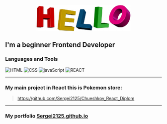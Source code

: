 <div align='center'>
    <img src="https://github.com/Sergei2125/sergei2125/blob/main/assets/hello.jpg" alt='hello' width="60%">
</div>

## I'm a beginner Frontend Developer

### Languages and Tools

![HTML](https://img.shields.io/badge/-HTML-blue?style=for-the-badge&logo=)
![CSS](https://img.shields.io/badge/-css-purple?style=for-the-badge&logo=css)
![javaScript](https://img.shields.io/badge/-javaScript-990033?style=for-the-badge&logo=javaScript)
![REACT](https://img.shields.io/badge/-REACT-006600?style=for-the-badge&logo=react)

---

### My main project in React this is Pokemon store:
>https://github.com/Sergei2125/Chueshkov_React_Diplom

***

### My portfolio [Sergei2125.github.io](http://Sergei2125.github.io)
